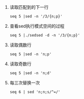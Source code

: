 1. 读取匹配到的下一行
   ```
   seq 5 |sed -n '/3/{n;p}'
   ```
2. 查看sed执行模式空间的过程
    ```
    seq 5 |./sedsed -d -n '/3/{n;p}'
    ```
3. 读取偶数行
   ```
   seq 5 |sed -n 'n;p'
   ```
4. 读取奇数行
   ```
   seq 5 |sed -n 'n;d'
   ```
5. 每三次替换一次
   ```
   seq 6 | sed 'n;n;s/^=/'
   ```